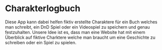 # Charakterlogbuch

Diese App kann dabei helfen fiktiv erstellte Charaktere für ein Buch welches man schreibt, ein DnD Spiel oder ein Videospiel zu speichern und genau festzuhalten.
Unsere Idee ist es, dass man eine Website hat mit einem Überblick auf fiktive Charktere welche man braucht um eine Geschichte zu schreiben oder ein Spiel zu spielen.
